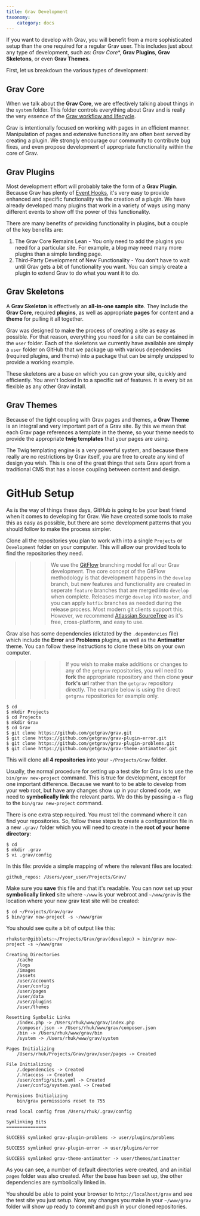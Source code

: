 ```yaml
---
title: Grav Development
taxonomy:
    category: docs
---
```


If you want to develop with Grav, you will benefit from a more sophisticated setup than the one required for a regular Grav user. This includes just about any type of development, such as: *Grav Core**, **Grav Plugins**, **Grav Skeletons**, or even **Grav Themes**.

First, let us breakdown the various types of development:

## Grav Core

When we talk about the **Grav Core**, we are effectively talking about things in the `system` folder.  This folder controls everything about Grav and is really the very essence of the [Grav workflow and lifecycle](grav-lifecycle).

Grav is intentionally focused on working with pages in an efficient manner.  Manipulation of pages and extensive functionality are often best served by creating a plugin.  We strongly encourage our community to contribute bug fixes, and even propose development of appropriate functionality within the core of Grav.

## Grav Plugins

Most development effort will probably take the form of a **Grav Plugin**.  Because Grav has plenty of [Event Hooks](..plugins/event-hooks), it's very easy to provide enhanced and specific functionality via the creation of a plugin.  We have already developed many plugins that work in a variety of ways using many different events to show off the power of this functionality.

There are many benefits of providing functionality in plugins, but a couple of the key benefits are:

1. The Grav Core Remains Lean - You only need to add the plugins you need for a particular site. For example, a blog may need many more plugins than a simple landing page.
2. Third-Party Development of New Functionality - You don't have to wait until Grav gets a bit of functionality you want. You can simply create a plugin to extend Grav to do what you want it to do.

## Grav Skeletons

A **Grav Skeleton** is effectively an **all-in-one sample site**.  They include the **Grav Core**, required **plugins**, as well as appropriate **pages** for content and a **theme** for pulling it all together.

Grav was designed to make the process of creating a site as easy as possible. For that reason, everything you need for a site can be contained in the `user` folder.  Each of the skeletons we currently have available are simply a `user` folder on GitHub that we package up with various dependencies (required plugins, and theme) into a package that can be simply unzipped to provide a working example.

These skeletons are a base on which you can grow your site, quickly and efficiently. You aren't locked in to a specific set of features. It is every bit as flexible as any other Grav install.

## Grav Themes

Because of the tight coupling with Grav pages and themes, a **Grav Theme** is an integral and very important part of a Grav site.  By this we mean that each Grav page references a template in the theme, so your theme needs to provide the appropriate **twig templates** that your pages are using.

The Twig templating engine is a very powerful system, and because there really are no restrictions by Grav itself, you are free to create any kind of design you wish.  This is one of the great things that sets Grav apart from a traditional CMS that has a loose coupling between content and design.

# GitHub Setup

As is the way of things these days, GitHub is going to be your best friend when it comes to developing for Grav.  We have created some tools to make this as easy as possible, but there are some development patterns that you should follow to make the process simpler.

Clone all the repositories you plan to work with into a single `Projects` or `Development` folder on your computer. This will allow our provided tools to find the repositories they need.

>>> We use the [GitFlow](http://nvie.com/posts/a-successful-git-branching-model/) branching model for all our Grav development.  The core concept of the GitFlow methodology is that development happens in the `develop` branch, but new features and functionality are created in seperate `feature` branches that are merged into `develop` when complete.  Releases merge `develop` into `master`, and you can apply `hotfix` branches as needed during the release process. Most modern git clients support this. However, we recommend [Atlassian SourceTree](https://www.atlassian.com/software/sourcetree/overview) as it's free, cross-platform, and easy to use.

Grav also has some dependencies (dictated by the `.dependencies` file) which include the **Error** and **Problems** plugins, as well as the **Antimatter** theme.  You can follow these instructions to clone these bits on your own computer.

>>>> If you wish to make make additions or changes to any of the `getgrav` repositories, you will need to **fork** the appropriate repository and then clone **your fork's url** rather than the `getgrav` repository directly. The example below is using the direct `getgrav` repositories for example only.

```
$ cd
$ mkdir Projects
$ cd Projects
$ mkdir Grav
$ cd Grav
$ git clone https://github.com/getgrav/grav.git
$ git clone https://github.com/getgrav/grav-plugin-error.git
$ git clone https://github.com/getgrav/grav-plugin-problems.git
$ git clone https://github.com/getgrav/grav-theme-antimatter.git
```

This will clone **all 4 repositories** into your `~/Projects/Grav` folder.

Usually, the normal procedure for setting up a test site for Grav is to use the `bin/grav new-project` command.  This is true for development, except for one important difference.  Because we want to to be able to develop from your web root, but have any changes show up in your cloned code, we need to **symbolically link** the relevant parts.  We do this by passing a `-s` flag to the `bin/grav new-project` command.

There is one extra step required. You must tell the command where it can find your repositories. So, follow these steps to create a configuration file in a new `.grav/` folder which you will need to create in the **root of your home directory**:

```
$ cd
$ mkdir .grav
$ vi .grav/config
```

In this file: provide a simple mapping of where the relevant files are located:

```
github_repos: /Users/your_user/Projects/Grav/
```

Make sure you **save** this file and that it's readable. You can now set up your **symbolically linked** site where `~/www` is your webroot and `~/www/grav` is the location where your new grav test site will be created:

```
$ cd ~/Projects/Grav/grav
$ bin/grav new-project -s ~/www/grav
```

You should see quite a bit of output like this:

```
rhukster@gibblets:~/Projects/Grav/grav(develop○) » bin/grav new-project -s ~/www/grav

Creating Directories
    /cache
    /logs
    /images
    /assets
    /user/accounts
    /user/config
    /user/pages
    /user/data
    /user/plugins
    /user/themes

Resetting Symbolic Links
    /index.php -> /Users/rhuk/www/grav/index.php
    /composer.json -> /Users/rhuk/www/grav/composer.json
    /bin -> /Users/rhuk/www/grav/bin
    /system -> /Users/rhuk/www/grav/system

Pages Initializing
    /Users/rhuk/Projects/Grav/grav/user/pages -> Created

File Initializing
    /.dependencies -> Created
    /.htaccess -> Created
    /user/config/site.yaml -> Created
    /user/config/system.yaml -> Created

Permisions Initializing
    bin/grav permissions reset to 755

read local config from /Users/rhuk/.grav/config

Symlinking Bits
===============

SUCCESS symlinked grav-plugin-problems -> user/plugins/problems

SUCCESS symlinked grav-plugin-error -> user/plugins/error

SUCCESS symlinked grav-theme-antimatter -> user/themes/antimatter
```

As you can see, a number of default directories were created, and an initial `pages` folder was also created. After the base has been set up, the other dependencies are symbolically linked in.

You should be able to point your browser to `http://localhost/grav` and see the test site you just setup. Now, any changes you make in your `~/www/grav` folder will show up ready to commit and push in your cloned repositories.

